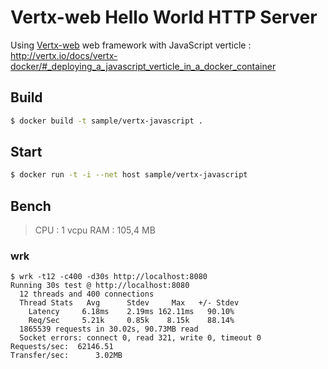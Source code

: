 # Vertx-web Hello World HTTP Server

Using [Vertx-web](http://vertx.io/docs/vertx-web/js/) web framework with JavaScript verticle : http://vertx.io/docs/vertx-docker/#_deploying_a_javascript_verticle_in_a_docker_container

## Build

```sh
$ docker build -t sample/vertx-javascript .
```

## Start

```sh
$ docker run -t -i --net host sample/vertx-javascript
```

## Bench

> CPU : 1 vcpu
> RAM : 105,4 MB

### wrk
```
$ wrk -t12 -c400 -d30s http://localhost:8080         
Running 30s test @ http://localhost:8080
  12 threads and 400 connections
  Thread Stats   Avg      Stdev     Max   +/- Stdev
    Latency     6.18ms    2.19ms 162.11ms   90.10%
    Req/Sec     5.21k     0.85k    8.15k    88.14%
  1865539 requests in 30.02s, 90.73MB read
  Socket errors: connect 0, read 321, write 0, timeout 0
Requests/sec:  62146.51
Transfer/sec:      3.02MB
```
